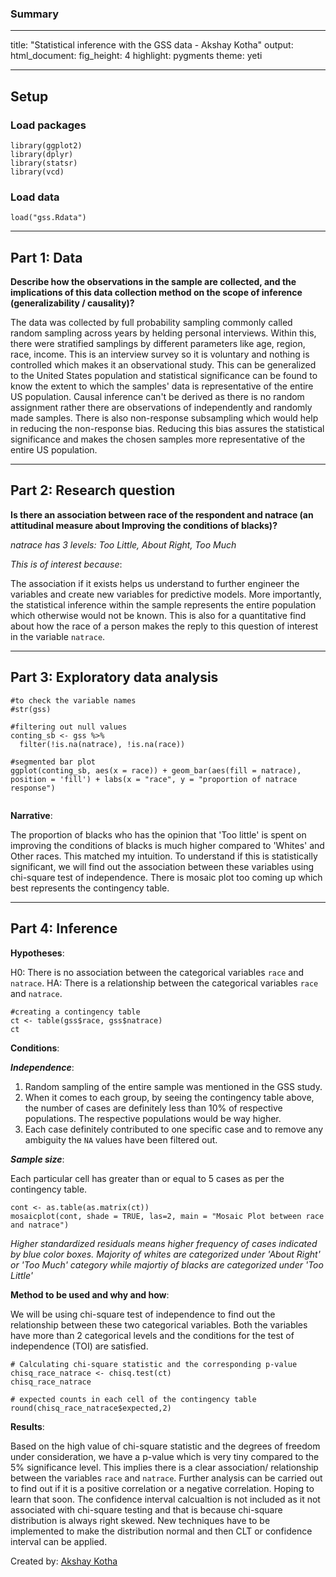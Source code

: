 ### Summary

---
title: "Statistical inference with the GSS data - Akshay Kotha"
output: 
  html_document: 
    fig_height: 4
    highlight: pygments
    theme: yeti 
    
---

## Setup

### Load packages

```{r load-packages, message = FALSE}
library(ggplot2)
library(dplyr)
library(statsr)
library(vcd)
```

### Load data

```{r load-data}
load("gss.Rdata")
```


* * *

## Part 1: Data

**Describe how the observations in the sample are collected, and the implications of this data collection method on the scope of inference (generalizability / causality)?**

The data was collected by full probability sampling commonly called random sampling across years by helding personal interviews. Within this, there were stratified samplings by different parameters like age, region, race, income. This is an interview survey so it is voluntary and nothing is controlled which makes it an observational study. This can be generalized to the United States population and statistical significance can be found to know the extent to which the samples' data is representative of the entire US population. Causal inference can't be derived as there is no random assignment rather there are observations of independently and randomly made samples. There is also non-response subsampling which would help in reducing the non-response bias. Reducing this bias assures the statistical significance and makes the chosen samples more representative of the entire US population.


* * *

## Part 2: Research question

**Is there an association between race of the respondent and natrace (an attitudinal measure about Improving the conditions of blacks)?**

*natrace has 3 levels: Too Little, About Right, Too Much*

*This is of interest because*:

The association if it exists helps us understand to further engineer the variables and create new variables for predictive models. More importantly, the statistical inference within the sample represents the entire population which otherwise would not be known. This is also for a quantitative find about how the race of a person makes the reply to this question of interest in the variable `natrace`.

* * *

## Part 3: Exploratory data analysis

```{r}
#to check the variable names
#str(gss)
```

```{r}
#filtering out null values
conting_sb <- gss %>%
  filter(!is.na(natrace), !is.na(race))

#segmented bar plot
ggplot(conting_sb, aes(x = race)) + geom_bar(aes(fill = natrace), position = 'fill') + labs(x = "race", y = "proportion of natrace response")


```

**Narrative**: 

The proportion of blacks who has the opinion that 'Too little' is spent on improving the conditions of blacks is much higher compared to 'Whites' and Other races. This matched my intuition. To understand if this is statistically significant, we will find out the association between these variables using chi-square test of independence. There is mosaic plot too coming up which best represents the contingency table.

* * *

## Part 4: Inference

**Hypotheses**:

H0: There is no association between the categorical variables `race` and `natrace`.
HA: There is a relationship between the categorical variables `race` and `natrace`.


```{r}
#creating a contingency table
ct <- table(gss$race, gss$natrace)
ct
```
**Conditions**:

***Independence***: 

1. Random sampling of the entire sample was mentioned in the GSS study.
2. When it comes to each group, by seeing the contingency table above, the number of cases are definitely less than 10% of respective populations. The respective populations would be way higher.
3. Each case definitely contributed to one specific case and to remove any ambiguity the `NA` values have been filtered out.

***Sample size***:

Each particular cell has greater than or equal to 5 cases as per the contingency table.
```{r}
cont <- as.table(as.matrix(ct))
mosaicplot(cont, shade = TRUE, las=2, main = "Mosaic Plot between race and natrace")
```

*Higher standardized residuals means higher frequency of cases indicated by blue color boxes. Majority of whites are categorized under 'About Right' or 'Too Much' category while majortiy of blacks are categorized under 'Too Little'*

**Method to be used and why and how**:

We will be using chi-square test of independence to find out the relationship between these two categorical variables. Both the variables have more than 2 categorical levels and the conditions for the test of independence (TOI) are satisfied.

```{r}
# Calculating chi-square statistic and the corresponding p-value
chisq_race_natrace <- chisq.test(ct)
chisq_race_natrace
```


```{r}
# expected counts in each cell of the contingency table
round(chisq_race_natrace$expected,2)
```
**Results**:

Based on the high value of chi-square statistic and the degrees of freedom under consideration, we have a p-value which is very tiny compared to the 5% significance level. This implies there is a clear association/ relationship between the variables `race` and `natrace`. Further analysis can be carried out to find out if it is a positive correlation or a negative correlation. Hoping to learn that soon. The confidence interval calcualtion is not included as it not associated with chi-square testing and that is because chi-square distribution is always right skewed. New techniques have to be implemented to make the distribution normal and then CLT or confidence interval can be applied.

Created by: [Akshay Kotha](https://twitter.com/akshaykreddy)

